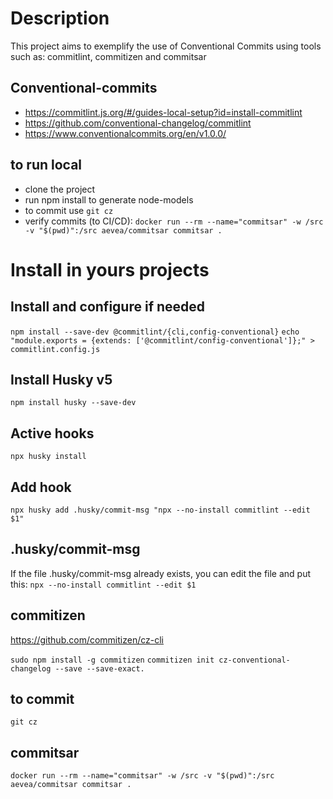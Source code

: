 # Description

This project aims to exemplify the use of Conventional Commits using tools such as: commitlint, commitizen and commitsar

## Conventional-commits
- https://commitlint.js.org/#/guides-local-setup?id=install-commitlint
- https://github.com/conventional-changelog/commitlint
- https://www.conventionalcommits.org/en/v1.0.0/


## to run local
- clone the project
- run npm install to generate node-models
- to commit use `git cz`
- verify commits (to CI/CD): `docker run --rm --name="commitsar" -w /src -v "$(pwd)":/src aevea/commitsar commitsar .`

# Install in yours projects

## Install and configure if needed
`npm install --save-dev @commitlint/{cli,config-conventional}`
`echo "module.exports = {extends: ['@commitlint/config-conventional']};" > commitlint.config.js`

## Install Husky v5
`npm install husky --save-dev`

## Active hooks
`npx husky install`

## Add hook
`npx husky add .husky/commit-msg "npx --no-install commitlint --edit $1"`

## .husky/commit-msg
If the file .husky/commit-msg already exists, you can edit the file and put this:
`npx --no-install commitlint --edit $1`

## commitizen
https://github.com/commitizen/cz-cli

`sudo npm install -g commitizen`
`commitizen init cz-conventional-changelog --save --save-exact.`

## to commit

`git cz`

## commitsar
`docker run --rm --name="commitsar" -w /src -v "$(pwd)":/src aevea/commitsar commitsar .`
